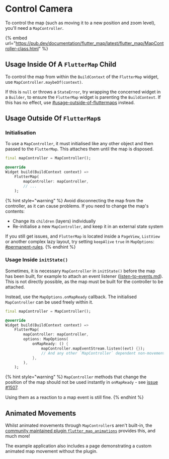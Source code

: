 # Control Camera

To control the map (such as moving it to a new position and zoom level), you'll need a `MapController`.

{% embed url="https://pub.dev/documentation/flutter_map/latest/flutter_map/MapController-class.html" %}

## Usage Inside Of A `FlutterMap` Child

To control the map from within the `BuildContext` of the `FlutterMap` widget, use `MapController.maybeOf(context)`.

If this is `null` or throws a `StateError`, try wrapping the concerned widget in a `Builder`, to ensure the `FlutterMap` widget is parenting the `BuildContext`. If this has no effect, use [#usage-outside-of-fluttermaps](controller.md#usage-outside-of-fluttermaps "mention") instead.

## Usage Outside Of `FlutterMap`s

### Initialisation

To use a `MapController`, it must initialised like any other object and then passed to the `FlutterMap`. This attaches them until the map is disposed.

```dart
final mapController = MapController();

@override
Widget build(BuildContext context) =>
    FlutterMap(
        mapController: mapController,
        // ...
    );
```

{% hint style="warning" %}
Avoid disconnecting the map from the controller, as it can cause problems. If you need to change the map's contents:

* Change its `children` (layers) individually
* Re-initialise a new `MapController`, and keep it in an external state system

If you still get issues, and `FlutterMap` is located inside a `PageView`, `ListView` or another complex lazy layout, try setting `keepAlive` `true` in `MapOptions`: [#permanent-rules](../options.md#permanent-rules "mention").
{% endhint %}

### Usage Inside `initState()`

Sometimes, it is necessary `MapController` in `initState()` before the map has been built, for example to attach an event listener ([listen-to-events.md](listen-to-events.md "mention")). This is not directly possible, as the map must be built for the controller to be attached.

Instead, use the `MapOptions.onMapReady` callback. The initialised `MapController` can be used freely within it.

```dart
final mapController = MapController();

@override
Widget build(BuildContext context) =>
    FlutterMap(
        mapController: mapController,
        options: MapOptions(
            onMapReady: () {
                mapController.mapEventStream.listen((evt) {});
                // And any other `MapController` dependent non-movement methods
            },
        ),
    );
```

{% hint style="warning" %}
`MapController` methods that change the position of the map should not be used instantly in `onMapReady` - see [issue #1507](https://github.com/fleaflet/flutter\_map/issues/1507).

Using them as a reaction to a map event is still fine.
{% endhint %}

## Animated Movements

Whilst animated movements through `MapController`s aren't built-in, the [community maintained plugin `flutter_map_animations`](https://github.com/TesteurManiak/flutter\_map\_animations) provides this, and much more!

The example application also includes a page demonstrating a custom animated map movement without the plugin.
